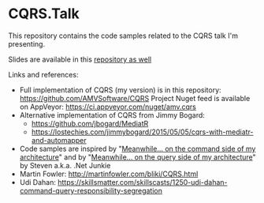 # CQRS.Talk
This repository contains the code samples related to the CQRS talk I'm presenting.


Slides are available in this [repository as well](https://github.com/trailmax/CQRS.Talk/raw/master/CQRS.pptx)

Links and references: 

* Full implementation of CQRS (my version) is in this repository: https://github.com/AMVSoftware/CQRS Project Nuget feed is available on AppVeyor: https://ci.appveyor.com/nuget/amv.cqrs
* Alternative implementation of CQRS from Jimmy Bogard: 
	* https://github.com/jbogard/MediatR 
	* https://lostechies.com/jimmybogard/2015/05/05/cqrs-with-mediatr-and-automapper 
* Code samples are inspired by "[Meanwhile... on the command side of my architecture](https://cuttingedge.it/blogs/steven/pivot/entry.php?id=91)" and by "[Meanwhile... on the query side of my architecture](https://cuttingedge.it/blogs/steven/pivot/entry.php?id=92)" by Steven a.k.a. .Net Junkie
* Martin Fowler: http://martinfowler.com/bliki/CQRS.html
* Udi Dahan: https://skillsmatter.com/skillscasts/1250-udi-dahan-command-query-responsibility-segregation 


 